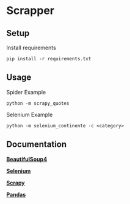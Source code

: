 # Scrapper

Setup
----------
Install requirements

    pip install -r requirements.txt

Usage
----------
Spider Example

    python -m scrapy_quotes

Selenium Example

    python -m selenium_continente -c <category>

Documentation
----------
[**BeautifulSoup4**](https://www.crummy.com/software/BeautifulSoup/bs4/doc/)

[**Selenium**](https://www.selenium.dev/selenium/docs/api/py/api.html)

[**Scrapy**](https://docs.scrapy.org/en/latest/)

[**Pandas**](https://pandas.pydata.org/pandas-docs/stable/)
